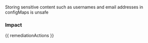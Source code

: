 
Storing sensitive content such as usernames and email addresses in configMaps is unsafe

### Impact
<!-- Add Impact here -->

<!-- DO NOT CHANGE -->
{{ remediationActions }}


